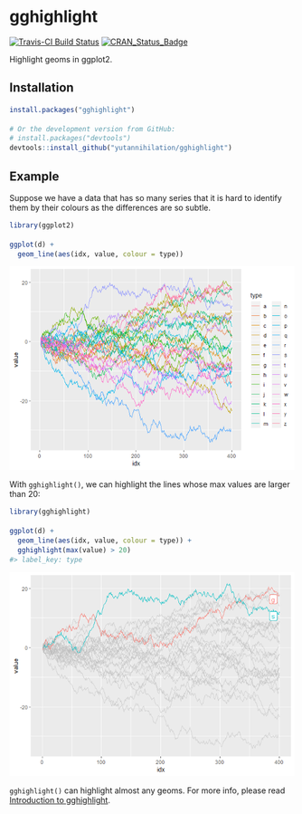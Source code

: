
<!-- README.md is generated from README.Rmd. Please edit that file -->
gghighlight
===========

[![Travis-CI Build Status](https://travis-ci.org/yutannihilation/gghighlight.svg?branch=master)](https://travis-ci.org/yutannihilation/gghighlight)
[![CRAN_Status_Badge](https://www.r-pkg.org/badges/version/gghighlight)](https://cran.r-project.org/package=gghighlight)

Highlight geoms in ggplot2.

Installation
------------

``` r
install.packages("gghighlight")

# Or the development version from GitHub:
# install.packages("devtools")
devtools::install_github("yutannihilation/gghighlight")
```

Example
-------

Suppose we have a data that has so many series that it is hard to identify them by their colours as the differences are so subtle.

``` r
library(ggplot2)

ggplot(d) +
  geom_line(aes(idx, value, colour = type))
```

![](man/figures/README-ggplot2-simple-1.png)

With `gghighlight()`, we can highlight the lines whose max values are larger than 20:

``` r
library(gghighlight)

ggplot(d) +
  geom_line(aes(idx, value, colour = type)) +
  gghighlight(max(value) > 20)
#> label_key: type
```

![](man/figures/README-gghighlight-simple-1.png)

`gghighlight()` can highlight almost any geoms. For more info, please read [Introduction to gghighlight](https://yutannihilation.github.io/gghighlight/docs/index.html).
